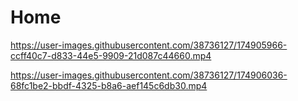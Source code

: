 # Home


https://user-images.githubusercontent.com/38736127/174905966-ccff40c7-d833-44e5-9909-21d087c44660.mp4



https://user-images.githubusercontent.com/38736127/174906036-68fc1be2-bbdf-4325-b8a6-aef145c6db30.mp4

